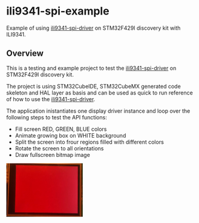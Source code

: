 # ili9341-spi-example

Example of using [ili9341-spi-driver](https://github.com/hornmich/ili9341-spi-driver) on STM32F429I
discovery kit with ILI9341.

## Overview

This is a testing and example project to test the [ili9341-spi-driver](https://github.com/hornmich/ili9341-spi-driver)
on STM32F429I discovery kit.

The project is using STM32CubeIDE, STM32CubeMX generated code skeleton and HAL layer as basis and can be used as quick to run
reference of how to use the [ili9341-spi-driver](https://github.com/hornmich/ili9341-spi-driver).

The application inistantiates one display driver instance and loop over the following steps to test the API functions:

* Fill screen RED, GREEN, BLUE colors
* Animate growing box on WHITE background
* Split the screen into frour regions filled with different colors
* Rotate the screen to all orientations
* Draw fullscreen bitmap image

![Screen recording](example_anim.png)

